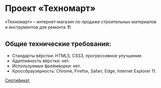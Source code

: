 # Проект «Техномарт»

«Техномарт» – интернет-магазин по продаже строительных материалов и инструментов для ремонта 🏗
 
## Общие технические требования:
* Стандарты вёрстки: HTML5, CSS3, прогрессивное улучшение.
* Адаптивность вёрстки: нет.
* Используемые фреймворки: нет.
* Кроссбраузерность: Chrome, Firefox, Safari, Edge, Internet Explorer 11.

[Сертификат](https://assets.htmlacademy.ru/certificates/intensive/155/1328569.pdf?1594908834)

